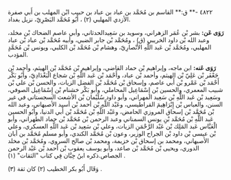 ٤٨٢٢ -** ق:** القاسم بن مُحَمَّد بن عباد بن عباد بن حبيب ابْن المهلب بن أَبي صفرة الأزدي المهلبي (٢) ، أَبُو مُحَمَّد البَصْرِيّ، نزيل بغداد.

**رَوَى عَن:** بشر بْن عُمَر الزهراني، وسويد بن سَعِيدالحدثاني، وأبي عاصم الضحاك بْن مخلد، وعبد الله بْن داود الخريبي (ق) ، ومُحَمَّد بْن جابر الضبي، وأبيه مُحَمَّد بْن عباد بْن عباد المهلبي، ومُحَمَّد بْن عَبد اللَّهِ الأَنْصارِيّ، وهشام بْن مُحَمَّد بْن الكلبي، ويونس بْن مُحَمَّدٍ المؤدب.

**رَوَى عَنه:** ابن ماجه، وإبراهيم بْن حماد القاضي، وإبراهيم بْن مُحَمَّد بْن الهيثم، وأحمد بْن جَعْفَر بْن عَلِيّ بْن الهيثم، وأحمد بْن عباد، وأَحْمَد بْن عَبد اللَّهِ بْن شجاع الْبَغْدَادِيّ، وأَبُو بَكْر أَحْمَد بْن عَمْرو بْن أَبي عاصم، وإسحاق بْن مُحَمَّد بْن الفضل الزيات، والحسن بْن علي بْن شبيب المعمري، والحسين بْن إِسْمَاعِيل المحاملي، وأبو بَكْر خشنام بْن إِسْمَاعِيل الصوفي، وسَعِيد بْن عَبد اللَّهِ بْن سَعِيد المهراني، وأبو داود سُلَيْمان بْن الأشعث السجستاني في غير السنن، والعباس بْن إِبْرَاهِيمَ القراطيسي، وعَبْد اللَّهِ بْن أحمد بْن أسيد الأصبهاني، وعبد الله بْن مُحَمَّد بْن إسحاق المروزي الحامض، وعَبْد اللَّهِ بْن مُحَمَّد بْن أَبي الدنيا، وأَبُو الحسين عَبد اللَّهِ بْن مُحَمَّد بْنِ يونس السمناني وعبد الرحمن بْن مُحَمَّد بْن حماد الطهراني، وأبو الْعَبَّاس عَبد المَلِك بْن عَبْد الرَّحْمَنِ الزيات، وعلي بْن سَعِيد بْن عَبد اللَّهِ العسكري، وعلي بْن عيسى بْن داود بْن الجراح الوزير، وعون بْن مُحَمَّد الكندي، وأبو مسلم مُحَمَّد بن أبان الأصبهاني، ومحمد بن إسحاق بْن خزيمة، ومحمد بْن صالح السروي، ومُحَمَّد بْن مخلد الدوري، ويحيى بْن مُحَمَّد بْن صاعد، وأبو يوسف يعقوب بْن أحمد بْن عَبْد الرحمن الجصاص.ذكره ابنُ حِبَّان فِي كتاب "الثقات" (١) .

وَقَال أَبُو بكر الخطيب (٢) كان ثقة (٣) .
